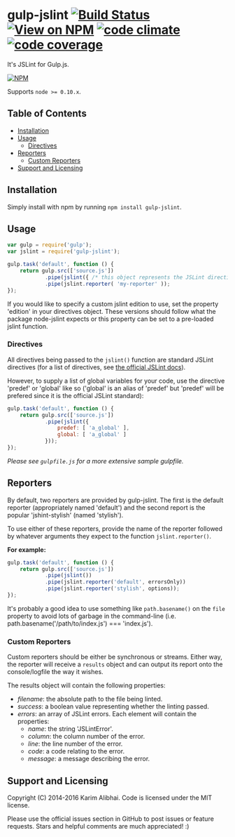 # gulp-jslint [![Build Status](https://img.shields.io/travis/karimsa/gulp-jslint/master.svg?maxAge=2592000)](https://travis-ci.org/karimsa/gulp-jslint) [![View on NPM](http://img.shields.io/npm/dm/gulp-jslint.svg?style=flat)](http://npmjs.org/package/gulp-jslint) [![code climate](http://img.shields.io/codeclimate/github/karimsa/gulp-jslint.svg?style=flat)](https://codeclimate.com/github/karimsa/gulp-jslint) [![code coverage](http://img.shields.io/codeclimate/coverage/github/karimsa/gulp-jslint.svg?style=flat)](https://codeclimate.com/github/karimsa/gulp-jslint)

It's JSLint for Gulp.js.

[![NPM](https://nodei.co/npm/gulp-jslint.png?downloads=true&downloadRank=true&stars=true)](https://nodei.co/npm/gulp-jslint/)

Supports `node >= 0.10.x`.

## Table of Contents

 - [Installation](#installation)
 - [Usage](#usage)
    - [Directives](#directives)
 - [Reporters](#reporters)
    - [Custom Reporters](#custom-reporters)
 - [Support and Licensing](#support-and-licensing)

## Installation

Simply install with npm by running `npm install gulp-jslint`.

## Usage

```javascript
var gulp = require('gulp');
var jslint = require('gulp-jslint');

gulp.task('default', function () {
    return gulp.src(['source.js'])
            .pipe(jslint({ /* this object represents the JSLint directives being passed down */ }))
            .pipe(jslint.reporter( 'my-reporter' ));
});
```

If you would like to specify a custom jslint edition to use, set the property 'edition' in your directives object.
These versions should follow what the package node-jslint expects or this property can be set to a pre-loaded jslint
function.

### Directives

All directives being passed to the `jslint()` function are standard JSLint directives (for a list of directives,
see [the official JSLint docs](http://www.jslint.com/help.html)).

However, to supply a list of global variables for your code, use the directive 'predef' or 'global' like so ('global'
is an alias of 'predef' but 'predef' will be prefered since it is the official JSLint standard):

```javascript
gulp.task('default', function () {
    return gulp.src(['source.js'])
            .pipe(jslint({
                predef: [ 'a_global' ],
                global: [ 'a_global' ]
            }));
});
```

*Please see `gulpfile.js` for a more extensive sample gulpfile.*

## Reporters

By default, two reporters are provided by gulp-jslint. The first is the default reporter (appropriately named 'default')
and the second report is the popular 'jshint-stylish' (named 'stylish').

To use either of these reporters, provide the name of the reporter followed by whatever arguments they expect to the function
`jslint.reporter()`.

**For example:**

```javascript
gulp.task('default', function () {
    return gulp.src(['source.js'])
            .pipe(jslint())
            .pipe(jslint.reporter('default', errorsOnly))
            .pipe(jslint.reporter('stylish', options));
});
```

It's probably a good idea to use something like `path.basename()` on the `file` property to avoid lots of garbage in the
command-line (i.e. path.basename('/path/to/index.js') === 'index.js').

### Custom Reporters

Custom reporters should be either be synchronous or streams. Either way, the reporter will receive a `results` object and can
output its report onto the console/logfile the way it wishes.

The results object will contain the following properties:

 - *filename*: the absolute path to the file being linted.
 - *success*: a boolean value representing whether the linting passed.
 - *errors*: an array of JSLint errors. Each element will contain the properties:
    - *name*: the string 'JSLintError'.
    - *column*: the column number of the error.
    - *line*: the line number of the error.
    - *code*: a code relating to the error.
    - *message*: a message describing the error.

## Support and Licensing

Copyright (C) 2014-2016 Karim Alibhai.
Code is licensed under the MIT license.

Please use the official issues section in GitHub to post issues or feature requests.
Stars and helpful comments are much appreciated! :)
